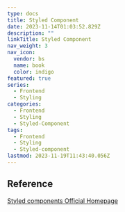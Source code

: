 ```yaml
---
type: docs
title: Styled Component
date: 2023-11-14T01:03:52.829Z
description: ""
linkTitle: Styled Component
nav_weight: 3
nav_icon:
  vendor: bs
  name: book
  color: indigo
featured: true
series:
  - Frontend
  - Styling
categories:
  - Frontend
  - Styling
  - Styled-Component
tags:
  - Frontend
  - Styling
  - Styled-component
lastmod: 2023-11-19T11:43:40.056Z
---
```


## Reference

[Styled components Official Homepage](https://styled-components.com/)
